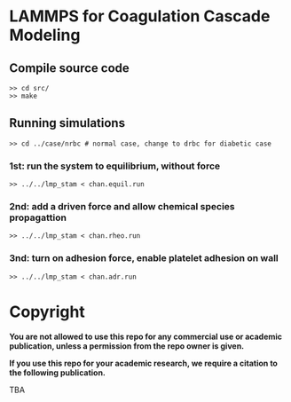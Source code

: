 # LAMMPS for Coagulation Cascade Modeling
## Compile source code
```
>> cd src/
>> make
```
## Running simulations
```
>> cd ../case/nrbc # normal case, change to drbc for diabetic case
```
### 1st: run the system to equilibrium, without force
```
>> ../../lmp_stam < chan.equil.run
```
### 2nd: add a driven force and allow chemical species propagattion
```
>> ../../lmp_stam < chan.rheo.run
```
### 3nd: turn on adhesion force, enable platelet adhesion on wall
```
>> ../../lmp_stam < chan.adr.run
```

# Copyright

**You are not allowed to use this repo for any commercial use or academic
publication, unless a permission from the repo owner is given.**


**If you use this repo for your academic research, we require a citation to the following publication.**

TBA
